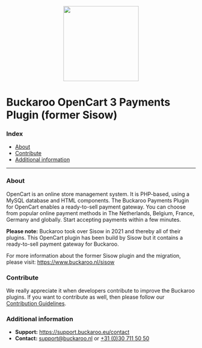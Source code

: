 <p align="center">
  <img src="https://www.buckaroo.nl/media/3591/sisow_opencart.png" width="200px" position="center">
</p>

# Buckaroo OpenCart 3 Payments Plugin (former Sisow)

### Index
- [About](#about)
- [Contribute](#contribute)
- [Additional information](#additional-information)
---

### About

OpenCart is an online store management system. It is PHP-based, using a MySQL database and HTML components.
The Buckaroo Payments Plugin for OpenCart enables a ready-to-sell payment gateway. You can choose from popular online payment methods in The Netherlands, Belgium, France, Germany and globally. Start accepting payments within a few minutes.

**Please note:** Buckaroo took over Sisow in 2021 and thereby all of their plugins. This OpenCart plugin has been build by Sisow but it contains a ready-to-sell payment gateway for Buckaroo.

For more information about the former Sisow plugin and the migration, please visit:
https://www.buckaroo.nl/sisow

### Contribute
We really appreciate it when developers contribute to improve the Buckaroo plugins.
If you want to contribute as well, then please follow our [Contribution Guidelines](CONTRIBUTING.md).

### Additional information
- **Support:** https://support.buckaroo.eu/contact
- **Contact:** [support@buckaroo.nl](mailto:support@buckaroo.nl) or [+31 (0)30 711 50 50](tel:+310307115050)
